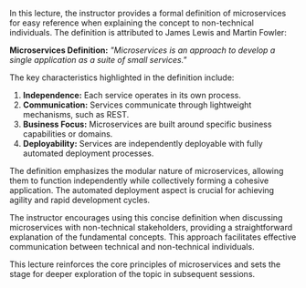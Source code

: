 In this lecture, the instructor provides a formal definition of microservices for easy reference when explaining the concept to non-technical individuals. The definition is attributed to James Lewis and Martin Fowler:

**Microservices Definition:**
*"Microservices is an approach to develop a single application as a suite of small services."*

The key characteristics highlighted in the definition include:

1. **Independence:** Each service operates in its own process.
2. **Communication:** Services communicate through lightweight mechanisms, such as REST.
3. **Business Focus:** Microservices are built around specific business capabilities or domains.
4. **Deployability:** Services are independently deployable with fully automated deployment processes.

The definition emphasizes the modular nature of microservices, allowing them to function independently while collectively forming a cohesive application. The automated deployment aspect is crucial for achieving agility and rapid development cycles.

The instructor encourages using this concise definition when discussing microservices with non-technical stakeholders, providing a straightforward explanation of the fundamental concepts. This approach facilitates effective communication between technical and non-technical individuals.

This lecture reinforces the core principles of microservices and sets the stage for deeper exploration of the topic in subsequent sessions.